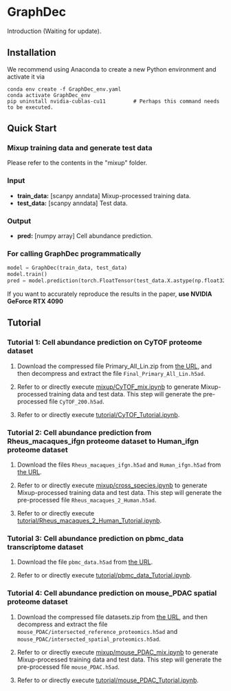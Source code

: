 # GraphDec

Introduction (Waiting for update).

## Installation  

We recommend using Anaconda to create a new Python environment and activate it via

```
conda env create -f GraphDec_env.yaml
conda activate GraphDec_env
pip uninstall nvidia-cublas-cu11         # Perhaps this command needs to be executed.
```

## Quick Start

### Mixup training data and generate test data

Please refer to the contents in the "mixup" folder.

### Input

* **train_data:**   [scanpy anndata] Mixup-processed training data.
* **test_data:**    [scanpy anndata] Test data.

### Output

* **pred:**   [numpy array] Cell abundance prediction.

### For calling GraphDec programmatically

```python
model = GraphDec(train_data, test_data)
model.train()
pred = model.prediction(torch.FloatTensor(test_data.X.astype(np.float32)).cuda())
```

If you want to accurately reproduce the results in the paper, **use NVIDIA GeForce RTX 4090**

## Tutorial

### Tutorial 1: Cell abundance prediction on CyTOF proteome dataset

1. Download the compressed file Primary_All_Lin.zip from [the URL](https://data.mendeley.com/datasets/vs8m5gkyfn/1), and then decompress and extract the file `Final_Primary_All_Lin.h5ad`.

2. Refer to or directly execute [mixup/CyTOF_mix.ipynb](https://github.com/biomed-AI/GraphDec/blob/main/mixup/CyTOF_mix.ipynb) to generate Mixup-processed training data and test data. This step will generate the pre-processed file `CyTOF_200.h5ad`.

3. Refer to or directly execute [tutorial/CyTOF_Tutorial.ipynb](https://github.com/biomed-AI/GraphDec/blob/main/tutorial/CyTOF_Tutorial.ipynb).

### Tutorial 2: Cell abundance prediction from Rheus_macaques_ifgn proteome dataset to Human_ifgn proteome dataset

1. Download the files `Rheus_macaques_ifgn.h5ad` and `Human_ifgn.h5ad` from [the URL](https://github.com/single-cell-proteomic/SCPRO-HI/tree/main/Data/cross-species).

2. Refer to or directly execute [mixup/cross_species.ipynb](https://github.com/biomed-AI/GraphDec/blob/main/mixup/cross_species.ipynb) to generate Mixup-processed training data and test data. This step will generate the pre-processed file `Rheus_macaques_2_Human.h5ad`.

3. Refer to or directly execute [tutorial/Rheus_macaques_2_Human_Tutorial.ipynb](https://github.com/biomed-AI/GraphDec/blob/main/tutorial/Rheus_macaques_2_Human_Tutorial.ipynb).

### Tutorial 3: Cell abundance prediction on pbmc_data transcriptome dataset

1. Download the file `pbmc_data.h5ad` from [the URL](https://figshare.com/s/e59a03885ec4c4d8153f?file=15008006).

2. Refer to or directly execute [tutorial/pbmc_data_Tutorial.ipynb](https://github.com/biomed-AI/GraphDec/blob/main/tutorial/pbmc_data_Tutorial.ipynb).

### Tutorial 4: Cell abundance prediction on mouse_PDAC spatial proteome dataset

1. Download the compressed file datasets.zip from [the URL](https://zenodo.org/records/14233865), and then decompress and extract the file `mouse_PDAC/intersected_reference_proteomics.h5ad` and `mouse_PDAC/intersected_spatial_proteomics.h5ad`.

2. Refer to or directly execute [mixup/mouse_PDAC_mix.ipynb](https://github.com/biomed-AI/GraphDec/blob/main/mixup/mouse_PDAC_mix.ipynb) to generate Mixup-processed training data and test data. This step will generate the pre-processed file `mouse_PDAC.h5ad`.

3. Refer to or directly execute [tutorial/mouse_PDAC_Tutorial.ipynb](https://github.com/biomed-AI/GraphDec/blob/main/tutorial/mouse_PDAC_Tutorial.ipynb).
